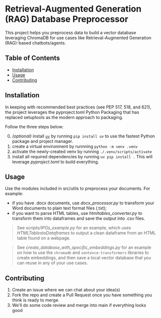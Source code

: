 # Retrieval-Augmented Generation (RAG) Database Preprocessor
This project helps you preprocess data to build a vector database leveraging ChromaDB for use cases like Retrieval-Augmented Generation (RAG)-based chatbots/agents.

## Table of Contents
- [Installation](#installation)
- [Usage](#usage)
- [Contributing](#contributing)

## Installation
In keeping with recommended best practices (see PEP 517, 518, and 621), the project leverages the pyproject.toml Python Packaging that has replaced setuptools as the modern approach to packaging. 

Follow the three steps below:

0. *(optional)* install [`uv`](https://github.com/astral-sh/uv) by running `pip install uv` to use the fastest Python package and project manager.
1. create a virtual environment by runnning `python -m venv .venv`
2. activate the newly-created venv by running `./.venv/scripts/activate`
3. install all required dependencies by running `uv pip install .` This will leverage *pyproject.toml* to build everything.

## Usage
Use the modules included in src/utils to preprocess your documents. For example:
* if you have .docx documents, use *docx_processor.py* to transform your Word documents to plain text format files (.txt);
* if you want to parse HTML tables, use *htmltables_converter.py* to transform them into dataframes and save the output into .csv files. 
> See *scripts/IPGs_example.py* for an example, which uses *HTMLTablestoDataframes* to output a clean dataframe from an HTML table found on a webpage.

> See *create_database_with_specific_embeddings.py* for an example on how to use the `chromadb` and `sentence-transformers` libraries to create embeddings, and then save a local vector database that you can reuse in any of your use cases.

## Contributing
1. Create an issue where we can chat about your idea(s)
2. Fork the repo and create a Pull Request once you have something you think is ready to merge.
3. We'll do some code review and merge into main if everything looks good

